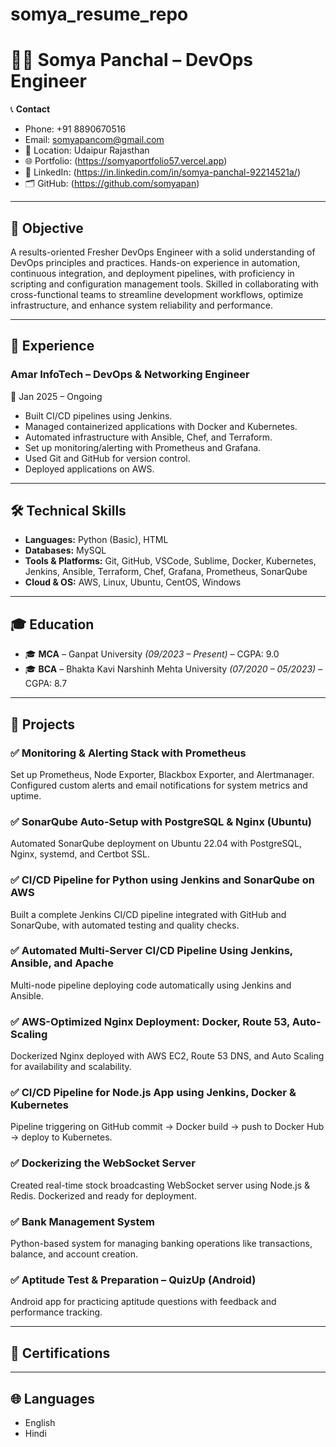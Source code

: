 
# somya_resume_repo

# 👨‍💻 Somya Panchal – DevOps Engineer

📞 **Contact**  
- Phone: +91 8890670516  
- Email: somyapancom@gmail.com  
- 📍 Location: Udaipur Rajasthan  
- 🌐 Portfolio: (https://somyaportfolio57.vercel.app)  
- 🔗 LinkedIn: (https://in.linkedin.com/in/somya-panchal-92214521a/)  
- 🗂 GitHub: (https://github.com/somyapan)  

---

## 🎯 Objective

A results-oriented Fresher DevOps Engineer with a solid understanding of DevOps principles and practices. Hands-on experience in automation, continuous integration, and deployment pipelines, with proficiency in scripting and configuration management tools. Skilled in collaborating with cross-functional teams to streamline development workflows, optimize infrastructure, and enhance system reliability and performance.

---

## 💼 Experience

### **Amar InfoTech – DevOps & Networking Engineer**  
📅 Jan 2025 – Ongoing  

- Built CI/CD pipelines using Jenkins.  
- Managed containerized applications with Docker and Kubernetes.  
- Automated infrastructure with Ansible, Chef, and Terraform.  
- Set up monitoring/alerting with Prometheus and Grafana.  
- Used Git and GitHub for version control.  
- Deployed applications on AWS.

---

## 🛠️ Technical Skills

- **Languages:** Python (Basic), HTML  
- **Databases:** MySQL  
- **Tools & Platforms:** Git, GitHub, VSCode, Sublime, Docker, Kubernetes, Jenkins, Ansible, Terraform, Chef, Grafana, Prometheus, SonarQube  
- **Cloud & OS:** AWS, Linux, Ubuntu, CentOS, Windows

---

## 🎓 Education

- 🎓 **MCA** – Ganpat University *(09/2023 – Present)* – CGPA: 9.0  
- 🎓 **BCA** – Bhakta Kavi Narshinh Mehta University *(07/2020 – 05/2023)* – CGPA: 8.7

---

## 🚀 Projects

### ✅ Monitoring & Alerting Stack with Prometheus  
Set up Prometheus, Node Exporter, Blackbox Exporter, and Alertmanager. Configured custom alerts and email notifications for system metrics and uptime.

### ✅ SonarQube Auto-Setup with PostgreSQL & Nginx (Ubuntu)  
Automated SonarQube deployment on Ubuntu 22.04 with PostgreSQL, Nginx, systemd, and Certbot SSL.

### ✅ CI/CD Pipeline for Python using Jenkins and SonarQube on AWS  
Built a complete Jenkins CI/CD pipeline integrated with GitHub and SonarQube, with automated testing and quality checks.

### ✅ Automated Multi-Server CI/CD Pipeline Using Jenkins, Ansible, and Apache  
Multi-node pipeline deploying code automatically using Jenkins and Ansible.

### ✅ AWS-Optimized Nginx Deployment: Docker, Route 53, Auto-Scaling  
Dockerized Nginx deployed with AWS EC2, Route 53 DNS, and Auto Scaling for availability and scalability.

### ✅ CI/CD Pipeline for Node.js App using Jenkins, Docker & Kubernetes  
Pipeline triggering on GitHub commit → Docker build → push to Docker Hub → deploy to Kubernetes.

### ✅ Dockerizing the WebSocket Server  
Created real-time stock broadcasting WebSocket server using Node.js & Redis. Dockerized and ready for deployment.

### ✅ Bank Management System  
Python-based system for managing banking operations like transactions, balance, and account creation.

### ✅ Aptitude Test & Preparation – QuizUp (Android)  
Android app for practicing aptitude questions with feedback and performance tracking.

---

## 🏅 Certifications

 

---

## 🌐 Languages

- English    
- Hindi
